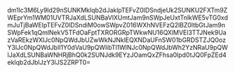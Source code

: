 dm1lc3M6Ly9ld29nSUNKMklqb2dJaklpTEFvZ0lDSndjeUk2SUNKU2FXTm9ZWEprYm1WM01UVTRJaXdLSUNBaVlXUmtJam9nSWpJeUxtTnlkWE5vTG0xdmJuTjBaWElpTEFvZ0lDSndiM0owSWpvZ016WXhNVEFzQ2lBZ0ltbGtJam9nSWpFek1qQmlNekV5TFdOaFptTXRORGRpTWkwNU16QXlMVEl3TTJNek9UazVaREkzWXlJc0NpQWdJbUZwWkNJNklEQXNDaUFnSW01bGRDSTZJQ0ozY3lJc0NpQWdJblI1Y0dVaU9pQWlibTl1WlNJc0NpQWdJbWh2YzNRaU9pQWlJaXdLSUNBaWNHRjBhQ0k2SUNJdk9EYzJOamQxZFhsa0lpd0tJQ0FpZEd4eklqb2dJblJzY3lJS2ZRPT0=
